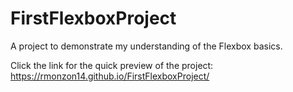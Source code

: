 # FirstFlexboxProject
A project to demonstrate my understanding of the Flexbox basics.

Click the link for the quick preview of the project: https://rmonzon14.github.io/FirstFlexboxProject/
